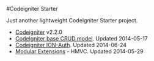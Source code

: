 #Codeigniter Starter 

Just another lightweight CodeIgniter Starter project.

- [Codeigniter](https://github.com/EllisLab/CodeIgniter) v2.2.0
- [CodeIgniter base CRUD model](https://github.com/jamierumbelow/codeigniter-base-model). Updated 2014-05-17
- [Codeigniter ION-Auth](https://github.com/benedmunds/CodeIgniter-Ion-Auth). Updated 2014-06-24
- [Modular Extensions](https://bitbucket.org/wiredesignz/codeigniter-modular-extensions-hmvc) - HMVC. Updated 2014-05-29